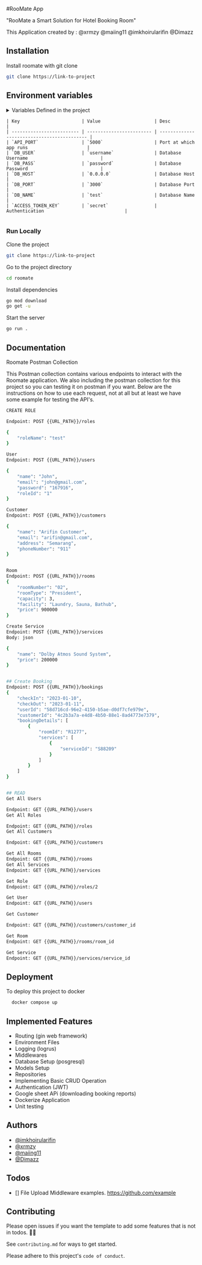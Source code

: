 
#RooMate App


"RooMate a Smart Solution for Hotel Booking Room"

This Application created by :
@xrmzy
@maiing11
@imkhoirularifin
@Dimazz



## Installation

Install roomate with git clone

```bash
git clone https://link-to-project
```

## Environment variables
<details>
<summary>Variables Defined in the project

    | Key                       | Value                    | Desc                                        |
    | ------------------------- | ------------------------ | ------------------------------------------- |
    | `API_PORT`                | `5000`                   | Port at which app runs                      |
    | `DB_USER`                 | `username`               | Database Username                           |
    | `DB_PASS`                 | `password`               | Database Password                           |
    | `DB_HOST`                 | `0.0.0.0`                | Database Host                               |
    | `DB_PORT`                 | `3000`                   | Database Port                               |
    | `DB_NAME`                 | `test`                   | Database Name                               |
    | `ACCESS_TOKEN_KEY`        | `secret`                 | Authentication                              |

</summary>

</details>

### Run Locally

Clone the project

```bash
git clone https://link-to-project
```

Go to the project directory

```bash
cd roomate
```

Install dependencies

```bash
go mod download
go get -u
```

Start the server

```bash
go run .
```


## Documentation

Roomate Postman Collection

This Postman collection contains various endpoints to interact with the Roomate application. We also including the postman collection for this project so you can testing it on postman if you want.
Below are the instructions on how to use each request, not at all but at least we have some example for testing the API's.




```bash
CREATE ROLE

Endpoint: POST {{URL_PATH}}/roles

{
    "roleName": "test"
}

User
Endpoint: POST {{URL_PATH}}/users

{
    "name": "John",
    "email": "john@gmail.com",
    "password": "167916",
    "roleId": "1"
}

Customer
Endpoint: POST {{URL_PATH}}/customers

{
    "name": "Arifin Customer",
    "email": "arifin@gmail.com",
    "address": "Semarang",
    "phoneNumber": "911"
}


Room
Endpoint: POST {{URL_PATH}}/rooms
{
    "roomNumber": "02",
    "roomType": "President",
    "capacity": 3,
    "facility": "Laundry, Sauna, Bathub",
    "price": 900000
}

Create Service
Endpoint: POST {{URL_PATH}}/services
Body: json

{
    "name": "Dolby Atmos Sound System",
    "price": 200000
}


## Create Booking
Endpoint: POST {{URL_PATH}}/bookings
{
    "checkIn": "2023-01-10",
    "checkOut": "2023-01-11",
    "userId": "58d716cd-96e2-4150-b5ae-d0df7cfe979e",
    "customerId": "4c2b3a7a-e4d8-4b50-88e1-8ad4773e7379",
    "bookingDetails": [
        {
            "roomId": "R1277",
            "services": [
                {
                    "serviceId": "S88209"
                }
            ]
        }
    ]
}


## READ
Get All Users

Endpoint: GET {{URL_PATH}}/users
Get All Roles

Endpoint: GET {{URL_PATH}}/roles
Get All Customers

Endpoint: GET {{URL_PATH}}/customers

Get All Rooms
Endpoint: GET {{URL_PATH}}/rooms
Get All Services
Endpoint: GET {{URL_PATH}}/services

Get Role
Endpoint: GET {{URL_PATH}}/roles/2

Get User
Endpoint: GET {{URL_PATH}}/users

Get Customer

Endpoint: GET {{URL_PATH}}/customers/customer_id

Get Room
Endpoint: GET {{URL_PATH}}/rooms/room_id

Get Service
Endpoint: GET {{URL_PATH}}/services/service_id

```
## Deployment

To deploy this project to docker 


```bash
  docker compose up
```


## Implemented Features
- Routing (gin web framework)
- Environment Files
- Logging (logrus)
- Middlewares
- Database Setup (posgresql)
- Models Setup
- Repositories
- Implementing Basic CRUD Operation
- Authentication (JWT)
- Google sheet APi (downloading booking reports)
- Dockerize Application
- Unit testing

## Authors

- [@imkhoirularifin](https://github.com/imkhoirularifin)
- [@xrmzy ](https://github.com/xrmzy)
- [@maiing11 ](https://github.com/maiing11)
- [@Dimazz](https://github.com/Dimazzs)

## Todos
- [] File Upload Middleware examples. https://github.com/example

## Contributing

Please open issues if you want the template to add some features that is not in todos. 🙇‍♂️

See `contributing.md` for ways to get started.

Please adhere to this project's `code of conduct`.

